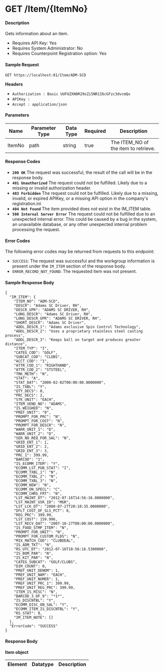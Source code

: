 
# GET /Item/{ItemNo}

#### Description
Gets information about an item.

- Requires API Key: Yes
- Requires System Administrator: No
- Requires Counterpoint Registration option: Yes

#### Sample Request

`GET https://localhost:81/Item/ADM-SCD`

**Headers**
- `Authorization : Basic UUFUZXN0R29sZi5NR1I6cGFzc3dvcmQx`
- `APIKey : `
- `Accept : application/json`

#### Parameters
Name | Parameter Type | Data Type | Required | Description
---- | -------------- | --------- | -------- | -----------
ItemNo | path | string | true | The ITEM_NO of the item to retrieve.

#### Response Codes
- **<code>200 OK</code>** The request was successful, the result of the call will be in the response body.
- **<code>401 Unauthorized</code>** The request could not be fulfilled. Likely due to a missing or invalid authorization header.
- **<code>403 Forbidden</code>** The request could not be fulfilled. Likely due to a missing, invalid, or expired APIKey, or a missing API option in the company's registration.ini 
- **<code>404 Not Found</code>** The item provided does not exist in the IM_ITEM table.
- **<code>500 Internal Server Error</code>** The request could not be fulfilled due to an unexpected internal error. This could be caused by a bug in the system, an unavailable database, or any other unexpected internal problem processing the request.
 
#### Error Codes
The following error codes may be returned from requests to this endpoint:
- `SUCCESS`: The request was successful and the workgroup information is present under the `IM_ITEM` section of the response body.
- `ERROR_RECORD_NOT_FOUND`: The requested item was not present.

#### Sample Response Body

```
{
  "IM_ITEM": {
    "ITEM_NO": "ADM-SCD",
    "DESCR": "Adams SC Driver, RH",
    "DESCR_UPR": "ADAMS SC DRIVER, RH",
    "LONG_DESCR": "Adams SC Driver, RH",
    "LONG_DESCR_UPR": "ADAMS SC DRIVER, RH",
    "SHORT_DESCR": "Adams SC Driver",
    "ADDL_DESCR_1": "Adams exclusive Spin Control Technology",
    "ADDL_DESCR_2": "Uses a proprietary stainless steel casting process",
    "ADDL_DESCR_3": "Keeps ball on target and produces greater distance",
    "ITEM_TYP": "I",
    "CATEG_COD": "GOLF",
    "SUBCAT_COD": "CLUBS",
    "ACCT_COD": "1",
    "ATTR_COD_1": "RIGHTHAND",
    "ATTR_COD_2": "STSTEEL",
    "TRK_METH": "N",
    "STAT": "A",
    "STAT_DAT": "2000-02-02T00:00:00.0000000",
    "IS_TXBL": "Y",
    "QTY_DECS": 0,
    "PRC_DECS": 2,
    "STK_UNIT": "EACH",
    "ITEM_VEND_NO": "ADAMS",
    "IS_WEIGHED": "N",
    "PREF_UNIT": "0",
    "PROMPT_FOR_PRC": "N",
    "PROMPT_FOR_COST": "N",
    "PROMPT_FOR_DESCR": "N",
    "WARR_UNIT_1": "D",
    "WARR_UNIT_2": "D",
    "SER_NO_REQ_FOR_SAL": "N",
    "GRID_ENT_1": 1,
    "GRID_ENT_2": 2,
    "GRID_ENT_3": 3,
    "PRC_1": 399.99,
    "BARCOD": "1",
    "IS_ECOMM_ITEM": "Y",
    "ECOMM_LST_PUB_STAT": "I",
    "ECOMM_TXBL_1": "N",
    "ECOMM_TXBL_2": "N",
    "ECOMM_TXBL_3": "N",
    "ECOMM_NEW": "N",
    "ECOMM_ON_SPECL": "C",
    "ECOMM_CHRG_FRT": "N",
    "LST_MAINT_DT": "2012-07-16T14:56:16.0000000",
    "LST_MAINT_USR_ID": "MGR",
    "LST_LCK_DT": "2000-07-27T20:10:35.0000000",
    "DFLT_COST_OF_SLS_PCT": 0,
    "REG_PRC": 399.99,
    "LST_COST": 159.996,
    "LST_RECV_DAT": "2007-10-27T00:00:00.0000000",
    "IS_FOOD_STMP_ITEM": "N",
    "PROMPT_FOR_UNIT": "N",
    "PROMPT_FOR_CUSTOM_FLDS": "N",
    "MIX_MATCH_COD": "CLUBDEAL",
    "IS_ADM_TKT": "N",
    "RS_UTC_DT": "2012-07-16T18:56:16.5300000",
    "IS_BOM_PAR": "N",
    "IS_KIT_PAR": "N",
    "CATEG_SUBCAT": "GOLF/CLUBS",
    "DIM_COUNT": 0,
    "PREF_UNIT_DENOM": 1,
    "PREF_UNIT_NAM": "EACH",
    "PREF_UNIT_NUMER": 1,
    "PREF_UNIT_PRC_1": 399.99,
    "PREF_UNIT_REG_PRC": 399.99,
    "ITEM_IS_MISC": "N",
    "BARCOD_3_OF_9": "*1*",
    "IS_DISCNTBL": "Y",
    "ECOMM_DISC_ON_SAL": "Y",
    "ECOMM_ITEM_IS_DISCNTBL": "Y",
    "RS_STAT": 0,
    "IM_ITEM_NOTE": []
  },
  "ErrorCode": "SUCCESS"
}
```

#### Response Body

**Item object**

Element | Datatype | Description
------- | -------- | -----------



